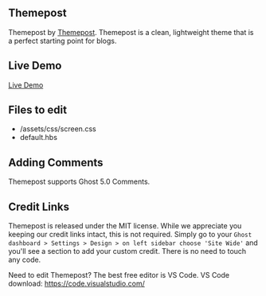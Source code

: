 ## Themepost

Themepost by [Themepost](http://themepost.dev).
Themepost is a clean, lightweight theme that is a perfect starting point for blogs.

## Live Demo
[Live Demo](https://themepost.dev/previews/basic)

## Files to edit

 * /assets/css/screen.css
 * default.hbs

## Adding Comments

Themepost supports Ghost 5.0 Comments.

## Credit Links
Themepost is released under the MIT license. While we appreciate you keeping our credit links intact, this is not required. Simply go to your ```Ghost dashboard > Settings > Design > on left sidebar choose 'Site Wide'``` and you'll see a section to add your custom credit. There is no need to touch any code.

Need to edit Themepost? The best free editor is VS Code. VS Code download:
https://code.visualstudio.com/